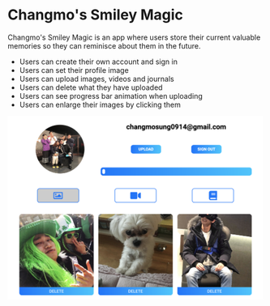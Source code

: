 # Changmo's Smiley Magic

Changmo's Smiley Magic is an app where users store their current valuable memories so they can reminisce about them in the future.

* Users can create their own account and sign in
* Users can set their profile image
* Users can upload images, videos and journals
* Users can delete what they have uploaded
* Users can see progress bar animation when uploading 
* Users can enlarge their images by clicking them

![](https://github.com/ChangmoSung/changmoSungReactProjectFive/blob/master/src/assets/smileyMagic.jpeg)